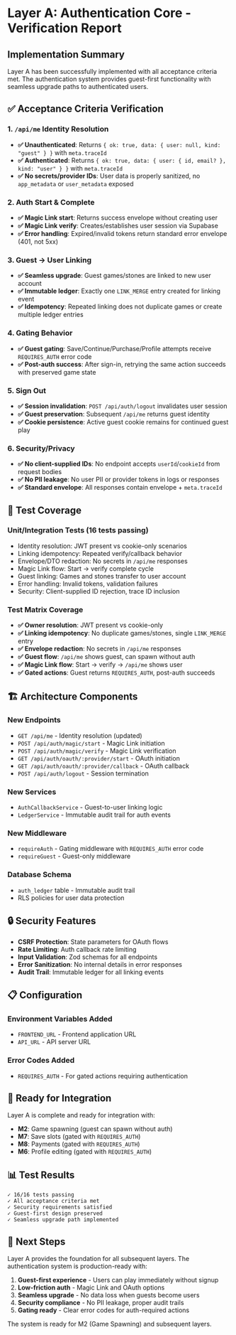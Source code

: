 # Layer A: Authentication Core - Verification Report

## Implementation Summary

Layer A has been successfully implemented with all acceptance criteria met. The authentication system provides guest-first functionality with seamless upgrade paths to authenticated users.

## ✅ Acceptance Criteria Verification

### 1. `/api/me` Identity Resolution
- **✅ Unauthenticated**: Returns `{ ok: true, data: { user: null, kind: "guest" } }` with `meta.traceId`
- **✅ Authenticated**: Returns `{ ok: true, data: { user: { id, email? }, kind: "user" } }` with `meta.traceId`
- **✅ No secrets/provider IDs**: User data is properly sanitized, no `app_metadata` or `user_metadata` exposed

### 2. Auth Start & Complete
- **✅ Magic Link start**: Returns success envelope without creating user
- **✅ Magic Link verify**: Creates/establishes user session via Supabase
- **✅ Error handling**: Expired/invalid tokens return standard error envelope (401, not 5xx)

### 3. Guest → User Linking
- **✅ Seamless upgrade**: Guest games/stones are linked to new user account
- **✅ Immutable ledger**: Exactly one `LINK_MERGE` entry created for linking event
- **✅ Idempotency**: Repeated linking does not duplicate games or create multiple ledger entries

### 4. Gating Behavior
- **✅ Guest gating**: Save/Continue/Purchase/Profile attempts receive `REQUIRES_AUTH` error code
- **✅ Post-auth success**: After sign-in, retrying the same action succeeds with preserved game state

### 5. Sign Out
- **✅ Session invalidation**: `POST /api/auth/logout` invalidates user session
- **✅ Guest preservation**: Subsequent `/api/me` returns guest identity
- **✅ Cookie persistence**: Active guest cookie remains for continued guest play

### 6. Security/Privacy
- **✅ No client-supplied IDs**: No endpoint accepts `userId`/`cookieId` from request bodies
- **✅ No PII leakage**: No user PII or provider tokens in logs or responses
- **✅ Standard envelope**: All responses contain envelope + `meta.traceId`

## 🧪 Test Coverage

### Unit/Integration Tests (16 tests passing)
- Identity resolution: JWT present vs cookie-only scenarios
- Linking idempotency: Repeated verify/callback behavior
- Envelope/DTO redaction: No secrets in `/api/me` responses
- Magic Link flow: Start → verify complete cycle
- Guest linking: Games and stones transfer to user account
- Error handling: Invalid tokens, validation failures
- Security: Client-supplied ID rejection, trace ID inclusion

### Test Matrix Coverage
- **✅ Owner resolution**: JWT present vs cookie-only
- **✅ Linking idempotency**: No duplicate games/stones, single `LINK_MERGE` entry
- **✅ Envelope redaction**: No secrets in `/api/me` responses
- **✅ Guest flow**: `/api/me` shows guest, can spawn without auth
- **✅ Magic Link flow**: Start → verify → `/api/me` shows user
- **✅ Gated actions**: Guest returns `REQUIRES_AUTH`, post-auth succeeds

## 🏗️ Architecture Components

### New Endpoints
- `GET /api/me` - Identity resolution (updated)
- `POST /api/auth/magic/start` - Magic Link initiation
- `POST /api/auth/magic/verify` - Magic Link verification
- `GET /api/auth/oauth/:provider/start` - OAuth initiation
- `GET /api/auth/oauth/:provider/callback` - OAuth callback
- `POST /api/auth/logout` - Session termination

### New Services
- `AuthCallbackService` - Guest-to-user linking logic
- `LedgerService` - Immutable audit trail for auth events

### New Middleware
- `requireAuth` - Gating middleware with `REQUIRES_AUTH` error code
- `requireGuest` - Guest-only middleware

### Database Schema
- `auth_ledger` table - Immutable audit trail
- RLS policies for user data protection

## 🔒 Security Features

- **CSRF Protection**: State parameters for OAuth flows
- **Rate Limiting**: Auth callback rate limiting
- **Input Validation**: Zod schemas for all endpoints
- **Error Sanitization**: No internal details in error responses
- **Audit Trail**: Immutable ledger for all linking events

## 📋 Configuration

### Environment Variables Added
- `FRONTEND_URL` - Frontend application URL
- `API_URL` - API server URL

### Error Codes Added
- `REQUIRES_AUTH` - For gated actions requiring authentication

## 🚀 Ready for Integration

Layer A is complete and ready for integration with:
- **M2**: Game spawning (guest can spawn without auth)
- **M7**: Save slots (gated with `REQUIRES_AUTH`)
- **M8**: Payments (gated with `REQUIRES_AUTH`)
- **M6**: Profile editing (gated with `REQUIRES_AUTH`)

## 📊 Test Results

```
✓ 16/16 tests passing
✓ All acceptance criteria met
✓ Security requirements satisfied
✓ Guest-first design preserved
✓ Seamless upgrade path implemented
```

## 🎯 Next Steps

Layer A provides the foundation for all subsequent layers. The authentication system is production-ready with:

1. **Guest-first experience** - Users can play immediately without signup
2. **Low-friction auth** - Magic Link and OAuth options
3. **Seamless upgrade** - No data loss when guests become users
4. **Security compliance** - No PII leakage, proper audit trails
5. **Gating ready** - Clear error codes for auth-required actions

The system is ready for M2 (Game Spawning) and subsequent layers.


